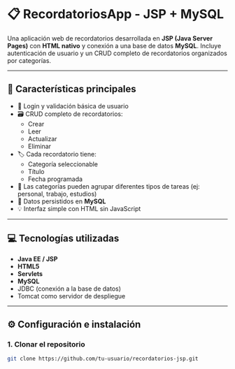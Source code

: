 # 📋 RecordatoriosApp - JSP + MySQL

Una aplicación web de recordatorios desarrollada en **JSP (Java Server Pages)** con **HTML nativo** y conexión a una base de datos **MySQL**. Incluye autenticación de usuario y un CRUD completo de recordatorios organizados por categorías.

---

## 🧩 Características principales

- 🔐 Login y validación básica de usuario
- 🗃️ CRUD completo de recordatorios:
  - Crear
  - Leer
  - Actualizar
  - Eliminar
- 🏷️ Cada recordatorio tiene:
  - Categoría seleccionable
  - Título
  - Fecha programada
- 📂 Las categorías pueden agrupar diferentes tipos de tareas (ej: personal, trabajo, estudios)
- 💾 Datos persistidos en **MySQL**
- 💡 Interfaz simple con HTML sin JavaScript

---

## 💻 Tecnologías utilizadas

- **Java EE / JSP**
- **HTML5**
- **Servlets**
- **MySQL**
- JDBC (conexión a la base de datos)
- Tomcat como servidor de despliegue

---

## ⚙️ Configuración e instalación

### 1. Clonar el repositorio

```bash
git clone https://github.com/tu-usuario/recordatorios-jsp.git
